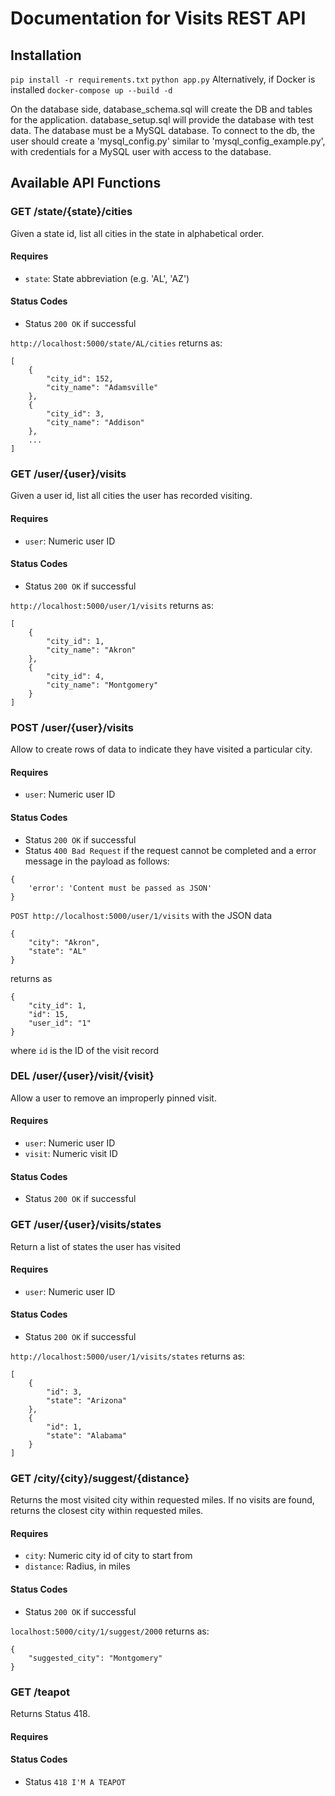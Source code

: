 #  Documentation for Visits REST API #

## Installation ##
`pip install -r requirements.txt`
`python app.py`
Alternatively, if Docker is installed
`docker-compose up --build -d`

On the database side, database_schema.sql will create the DB and tables for the application. database_setup.sql will provide the database with test data.
The database must be a MySQL database. To connect to the db, the user should create a 'mysql_config.py' similar to 'mysql_config_example.py', with credentials for a MySQL user with access to the database.

## Available API Functions ##

### GET /state/{state}/cities ###
Given a state id, list all cities in the state in alphabetical order.
#### Requires
* `state`: State abbreviation (e.g. 'AL', 'AZ')

#### Status Codes
* Status `200 OK` if successful

`http://localhost:5000/state/AL/cities`
returns as:
```
[
    {
        "city_id": 152,
        "city_name": "Adamsville"
    },
    {
        "city_id": 3,
        "city_name": "Addison"
    },
    ...
]
```

### GET /user/{user}/visits ###
Given a user id, list all cities the user has recorded visiting.
#### Requires
* `user`: Numeric user ID

#### Status Codes
* Status `200 OK` if successful

`http://localhost:5000/user/1/visits`
returns as:
```
[
    {
        "city_id": 1,
        "city_name": "Akron"
    },
    {
        "city_id": 4,
        "city_name": "Montgomery"
    }
]
```
### POST /user/{user}/visits ###
Allow to create rows of data to indicate they have visited a particular city.
#### Requires
* `user`: Numeric user ID

#### Status Codes
* Status `200 OK` if successful
* Status `400 Bad Request` if the request cannot be completed and a error message in the payload as follows:

```
{
    'error': 'Content must be passed as JSON'
}
```

`POST http://localhost:5000/user/1/visits`
with the JSON data

```
{
	"city": "Akron",
	"state": "AL"
}
```

returns as

```
{
    "city_id": 1,
    "id": 15,
    "user_id": "1"
}
```

where `id` is the ID of the visit record

### DEL /user/{user}/visit/{visit} ###
Allow a user to remove an improperly pinned visit.
#### Requires
* `user`: Numeric user ID
* `visit`: Numeric visit ID

#### Status Codes
* Status `200 OK` if successful

### GET /user/{user}/visits/states ###
Return a list of states the user has visited
#### Requires
* `user`: Numeric user ID

#### Status Codes
* Status `200 OK` if successful

`http://localhost:5000/user/1/visits/states`
returns as:
```
[
    {
        "id": 3,
        "state": "Arizona"
    },
    {
        "id": 1,
        "state": "Alabama"
    }
]
```

### GET /city/{city}/suggest/{distance} ###
Returns the most visited city within requested miles. If no visits are found, returns the closest city within requested miles.
#### Requires
* `city`: Numeric city id of city to start from
* `distance`: Radius, in miles

#### Status Codes
* Status `200 OK` if successful

`localhost:5000/city/1/suggest/2000`
returns as:
```
{
    "suggested_city": "Montgomery"
}
```

### GET /teapot ###
Returns Status 418.
#### Requires

#### Status Codes
* Status `418 I'M A TEAPOT`